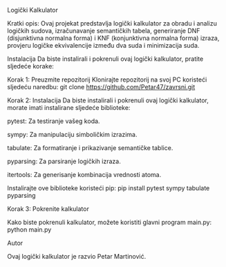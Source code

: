 Logički Kalkulator

Kratki opis: Ovaj projekat predstavlja logički kalkulator za obradu i analizu logičkih sudova, izračunavanje semantičkih tabela, generiranje DNF (disjunktivna normalna forma) i KNF (konjunktivna normalna forma) izraza, provjeru logičke ekvivalencije između dva suda i minimizacija suda.

Instalacija
Da biste instalirali i pokrenuli ovaj logički kalkulator, pratite sljedeće korake:

Korak 1: Preuzmite repozitorij
Klonirajte repozitorij na svoj PC koristeći sljedeću naredbu: git clone https://github.com/Petar47/zavrsni.git

Korak 2: Instalacija
Da biste instalirali i pokrenuli ovaj logički kalkulator, morate imati instalirane sljedeće biblioteke:

pytest: Za testiranje vašeg koda.

sympy: Za manipulaciju simboličkim izrazima.

tabulate: Za formatiranje i prikazivanje semantičke tablice.

pyparsing: Za parsiranje logičkih izraza.

itertools: Za generisanje kombinacija vrednosti atoma.

Instalirajte ove biblioteke koristeći pip: pip install pytest sympy tabulate pyparsing

Korak 3: Pokrenite kalkulator

Kako biste pokrenuli kalkulator, možete koristiti glavni program main.py: python main.py

Autor

Ovaj logički kalkulator je razvio Petar Martinović.
